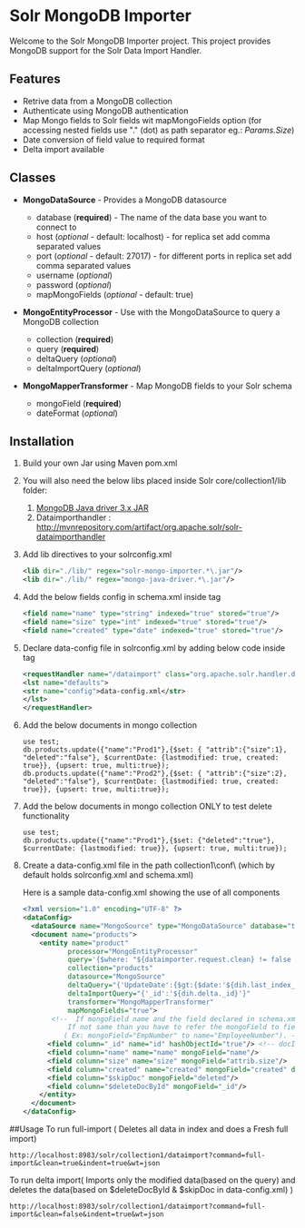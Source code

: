 # Solr MongoDB Importer
Welcome to the Solr MongoDB Importer project. This project provides MongoDB support for the Solr Data Import Handler.

## Features
* Retrive data from a MongoDB collection
* Authenticate using MongoDB authentication
* Map Mongo fields to Solr fields wit mapMongoFields option (for accessing nested fields use "." (dot) as path separator eg.: *Params.Size*)
* Date conversion of field value to required format
* Delta import available

## Classes

* **MongoDataSource** - Provides a MongoDB datasource
    * database (**required**) - The name of the data base you want to connect to
    * host (*optional* - default: localhost) - for replica set add comma separated values
    * port (*optional* - default: 27017) - for different ports in replica set add comma separated values
    * username (*optional*)
    * password (*optional*)
    * mapMongoFields (*optional* - default: true)


* **MongoEntityProcessor** - Use with the MongoDataSource to query a MongoDB collection
    * collection (**required**)
    * query (**required**)
    * deltaQuery (*optional*)
    * deltaImportQuery (*optional*)


* **MongoMapperTransformer** - Map MongoDB fields to your Solr schema
    * mongoField (**required**)
    * dateFormat (*optional*)

## Installation
1. Build your own Jar using Maven pom.xml

2. You will also need the below libs placed inside Solr core/collection1/lib folder:

    1. [MongoDB Java driver 3.x JAR](http://mvnrepository.com/artifact/org.mongodb/mongo-java-driver)
    2. Dataimporthandler : http://mvnrepository.com/artifact/org.apache.solr/solr-dataimporthandler

3. Add lib directives to your solrconfig.xml

    ```xml
    <lib dir="./lib/" regex="solr-mongo-importer.*\.jar"/>
    <lib dir="./lib/" regex="mongo-java-driver.*\.jar"/>
    ```

4. Add the below fields config in schema.xml inside <fields></fields> tag

    ```xml
    <field name="name" type="string" indexed="true" stored="true"/>
    <field name="size" type="int" indexed="true" stored="true"/>
    <field name="created" type="date" indexed="true" stored="true"/>
    ```

5. Declare data-config file in solrconfig.xml by adding below code inside <config> </config> tag

    ```xml
    <requestHandler name="/dataimport" class="org.apache.solr.handler.dataimport.DataImportHandler">
    <lst name="defaults">
    <str name="config">data-config.xml</str>
    </lst>
    </requestHandler>
    ```

6. Add the below documents in mongo collection

    ```
    use test;
    db.products.update({"name":"Prod1"},{$set: { "attrib":{"size":1}, "deleted":"false"}, $currentDate: {lastmodified: true, created: true}}, {upsert: true, multi:true});
    db.products.update({"name":"Prod2"},{$set: { "attrib":{"size":2}, "deleted":"false"}, $currentDate: {lastmodified: true, created: true}}, {upsert: true, multi:true});
    ```

7. Add the below documents in mongo collection ONLY to test delete functionality

    ```
    use test;
    db.products.update({"name":"Prod1"},{$set: {"deleted":"true"}, $currentDate: {lastmodified: true}}, {upsert: true, multi:true});
    ```

8. Create a data-config.xml file in the path collection1\conf\ (which by default holds solrconfig.xml and schema.xml)

    Here is a sample data-config.xml showing the use of all components
    ```xml
    <?xml version="1.0" encoding="UTF-8" ?>
    <dataConfig>
      <dataSource name="MongoSource" type="MongoDataSource" database="test"/>
      <document name="products">
        <entity name="product"
               processor="MongoEntityProcessor"
               query='{$where: "${dataimporter.request.clean} != false || this.lastmodified > ISODate(\"${dataimporter.last_index_time}\")"}'
               collection="products"
               datasource="MongoSource"
               deltaQuery="{'UpdateDate':{$gt:{$date:'${dih.last_index_time}'}}}"
               deltaImportQuery="{'_id':'${dih.delta._id}'}"
               transformer="MongoMapperTransformer"
               mapMongoFields="true">
           <!--  If mongoField name and the field declared in schema.xml are same than no need to declare below.
               If not same than you have to refer the mongoField to field in schema.xml
              ( Ex: mongoField="EmpNumber" to name="EmployeeNumber"). -->
          <field column="_id" name="id" hashObjectId="true"/> <!-- docId has long type-->
          <field column="name" name="name" mongoField="name"/>
          <field column="size" name="size" mongoField="attrib.size"/>
          <field column="created" name="created" mongoField="created" dateFormat="yyyy-MM-dd HH:mm:ss"/>
          <field column="$skipDoc" mongoField="deleted"/>
          <field column="$deleteDocById" mongoField="_id"/>
        </entity>
      </document>
    </dataConfig>
    ```

##Usage
To run full-import ( Deletes all data in index and does a Fresh full import)
```
http://localhost:8983/solr/collection1/dataimport?command=full-import&clean=true&indent=true&wt=json
```

To run delta import( Imports only the modified data(based on the query) and deletes the data(based on $deleteDocById & $skipDoc in data-config.xml) )
```
http://localhost:8983/solr/collection1/dataimport?command=full-import&clean=false&indent=true&wt=json
```